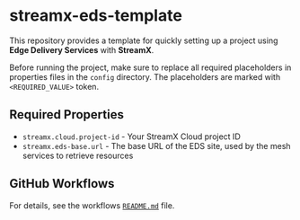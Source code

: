 # streamx-eds-template
This repository provides a template for quickly setting up a project using **Edge Delivery Services** with **StreamX**.

Before running the project, make sure to replace all required placeholders in properties files in the `config` directory.
The placeholders are marked with `<REQUIRED_VALUE>` token.

## Required Properties

 - `streamx.cloud.project-id` - Your StreamX Cloud project ID
 - `streamx.eds-base.url` - The base URL of the EDS site, used by the mesh services to retrieve resources

## GitHub Workflows

For details, see the workflows [`README.md`](.github/workflows/README.md)  file.